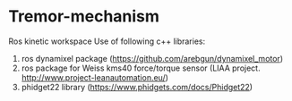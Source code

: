# Tremor-mechanism
Ros kinetic workspace
Use of following c++ libraries:
1) ros dynamixel package (https://github.com/arebgun/dynamixel_motor)
2) ros package for Weiss kms40 force/torque sensor (LIAA project. http://www.project-leanautomation.eu/)
3) phidget22 library (https://www.phidgets.com/docs/Phidget22)
